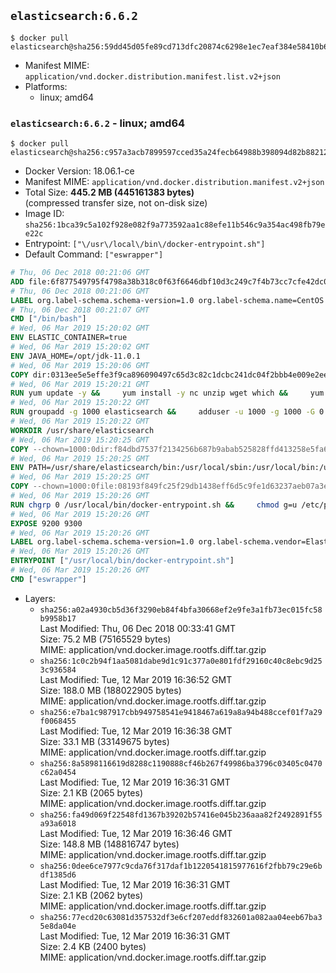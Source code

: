 ## `elasticsearch:6.6.2`

```console
$ docker pull elasticsearch@sha256:59dd45d05fe89cd713dfc20874c6298e1ec7eaf384e58410b677b9dead6986f1
```

-	Manifest MIME: `application/vnd.docker.distribution.manifest.list.v2+json`
-	Platforms:
	-	linux; amd64

### `elasticsearch:6.6.2` - linux; amd64

```console
$ docker pull elasticsearch@sha256:c957a3acb7899597cced35a24fecb64988b398094d82b88212f8e40d2f790991
```

-	Docker Version: 18.06.1-ce
-	Manifest MIME: `application/vnd.docker.distribution.manifest.v2+json`
-	Total Size: **445.2 MB (445161383 bytes)**  
	(compressed transfer size, not on-disk size)
-	Image ID: `sha256:1bca39c5a102f928e082f9a773592aa1c88efe11b546c9a354ac498fb79ee22c`
-	Entrypoint: `["\/usr\/local\/bin\/docker-entrypoint.sh"]`
-	Default Command: `["eswrapper"]`

```dockerfile
# Thu, 06 Dec 2018 00:21:06 GMT
ADD file:6f877549795f4798a38b318c0f63f6646dbf10d3c249c7f4b73cc7cfe42dc0f5 in / 
# Thu, 06 Dec 2018 00:21:06 GMT
LABEL org.label-schema.schema-version=1.0 org.label-schema.name=CentOS Base Image org.label-schema.vendor=CentOS org.label-schema.license=GPLv2 org.label-schema.build-date=20181205
# Thu, 06 Dec 2018 00:21:07 GMT
CMD ["/bin/bash"]
# Wed, 06 Mar 2019 15:20:02 GMT
ENV ELASTIC_CONTAINER=true
# Wed, 06 Mar 2019 15:20:02 GMT
ENV JAVA_HOME=/opt/jdk-11.0.1
# Wed, 06 Mar 2019 15:20:06 GMT
COPY dir:0313ee5e5effe3f9ca896090497c65d3c82c1dcbc241dc04f2bbb4e009e2ee97 in /opt/jdk-11.0.1 
# Wed, 06 Mar 2019 15:20:21 GMT
RUN yum update -y &&     yum install -y nc unzip wget which &&     yum clean all
# Wed, 06 Mar 2019 15:20:22 GMT
RUN groupadd -g 1000 elasticsearch &&     adduser -u 1000 -g 1000 -G 0 -d /usr/share/elasticsearch elasticsearch &&     chmod 0775 /usr/share/elasticsearch &&     chgrp 0 /usr/share/elasticsearch
# Wed, 06 Mar 2019 15:20:22 GMT
WORKDIR /usr/share/elasticsearch
# Wed, 06 Mar 2019 15:20:25 GMT
COPY --chown=1000:0dir:f84dbd7537f2134256b687b9abab525828ffd413258e5fa61c53ac8dc3df9074 in /usr/share/elasticsearch 
# Wed, 06 Mar 2019 15:20:25 GMT
ENV PATH=/usr/share/elasticsearch/bin:/usr/local/sbin:/usr/local/bin:/usr/sbin:/usr/bin:/sbin:/bin
# Wed, 06 Mar 2019 15:20:25 GMT
COPY --chown=1000:0file:08193f849fc25f29db1438eff6d5c9fe1d63237aeb07a3e0009e8ba554f97c31 in /usr/local/bin/docker-entrypoint.sh 
# Wed, 06 Mar 2019 15:20:26 GMT
RUN chgrp 0 /usr/local/bin/docker-entrypoint.sh &&     chmod g=u /etc/passwd &&     chmod 0775 /usr/local/bin/docker-entrypoint.sh
# Wed, 06 Mar 2019 15:20:26 GMT
EXPOSE 9200 9300
# Wed, 06 Mar 2019 15:20:26 GMT
LABEL org.label-schema.schema-version=1.0 org.label-schema.vendor=Elastic org.label-schema.name=elasticsearch org.label-schema.version=6.6.2 org.label-schema.url=https://www.elastic.co/products/elasticsearch org.label-schema.vcs-url=https://github.com/elastic/elasticsearch license=Elastic License
# Wed, 06 Mar 2019 15:20:26 GMT
ENTRYPOINT ["/usr/local/bin/docker-entrypoint.sh"]
# Wed, 06 Mar 2019 15:20:26 GMT
CMD ["eswrapper"]
```

-	Layers:
	-	`sha256:a02a4930cb5d36f3290eb84f4bfa30668ef2e9fe3a1fb73ec015fc58b9958b17`  
		Last Modified: Thu, 06 Dec 2018 00:33:41 GMT  
		Size: 75.2 MB (75165529 bytes)  
		MIME: application/vnd.docker.image.rootfs.diff.tar.gzip
	-	`sha256:1c0c2b94f1aa5081dabe9d1c91c377a0e801fdf29160c40c8ebc9d253c936584`  
		Last Modified: Tue, 12 Mar 2019 16:36:52 GMT  
		Size: 188.0 MB (188022905 bytes)  
		MIME: application/vnd.docker.image.rootfs.diff.tar.gzip
	-	`sha256:e7ba1c987917cbb949758541e9418467a619a8a94b488ccef01f7a29f0068455`  
		Last Modified: Tue, 12 Mar 2019 16:36:38 GMT  
		Size: 33.1 MB (33149675 bytes)  
		MIME: application/vnd.docker.image.rootfs.diff.tar.gzip
	-	`sha256:8a5898116619d8288c1190888cf46b267f49986ba3796c03405c0470c62a0454`  
		Last Modified: Tue, 12 Mar 2019 16:36:31 GMT  
		Size: 2.1 KB (2065 bytes)  
		MIME: application/vnd.docker.image.rootfs.diff.tar.gzip
	-	`sha256:fa49d069f22548fd1367b39202b57416e045b236aaa82f2492891f55a93a6018`  
		Last Modified: Tue, 12 Mar 2019 16:36:46 GMT  
		Size: 148.8 MB (148816747 bytes)  
		MIME: application/vnd.docker.image.rootfs.diff.tar.gzip
	-	`sha256:0dee6ce7977c9cda76f317daf1b1220541815977616f2fbb79c29e6bdf1385d6`  
		Last Modified: Tue, 12 Mar 2019 16:36:31 GMT  
		Size: 2.1 KB (2062 bytes)  
		MIME: application/vnd.docker.image.rootfs.diff.tar.gzip
	-	`sha256:77ecd20c63081d357532df3e6cf207eddf832601a082aa04eeb67ba35e8da04e`  
		Last Modified: Tue, 12 Mar 2019 16:36:31 GMT  
		Size: 2.4 KB (2400 bytes)  
		MIME: application/vnd.docker.image.rootfs.diff.tar.gzip

